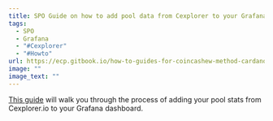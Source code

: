 ```yaml
---
title: SPO Guide on how to add pool data from Cexplorer to your Grafana dashboard
tags:
  - SPO
  - Grafana
  - "#Cexplorer"
  - "#Howto"
url: https://ecp.gitbook.io/how-to-guides-for-coincashew-method-cardano-spos/maintenance-and-daily-operations/maintenance-daily-operations-and-best-practices-guides-for-spos/how-to-add-pool-data-from-cexplorer-to-your-grafana-dashboard
image: ""
image_text: ""
---
```


[This guide](https://ecp.gitbook.io/how-to-guides-for-coincashew-method-cardano-spos/maintenance-and-daily-operations/maintenance-daily-operations-and-best-practices-guides-for-spos/how-to-add-pool-data-from-cexplorer-to-your-grafana-dashboard) will walk you through the process of adding your pool stats from Cexplorer.io to your Grafana dashboard.
